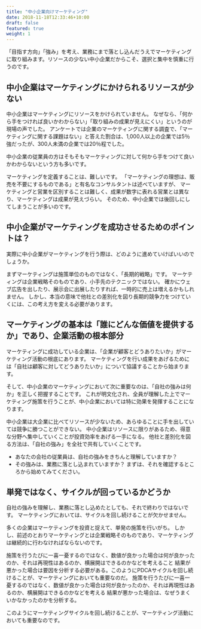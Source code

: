 ```yaml
---
title: "中小企業向けマーケティング"
date: 2018-11-18T12:33:46+10:00
draft: false
featured: true
weight: 1
---
```


「目指す方向」「強み」を考え、業務にまで落とし込んだうえでマーケティングに取り組みます。リソースの少ない中小企業だからこそ、選択と集中を慎重に行うのです。

## 中小企業はマーケティングにかけられるリソースが少ない

中小企業はマーケティングにリソースをかけられていません。
なぜなら、「何から手をつければ良いかわからない」「取り組みの成果が見えにくい」というのが現場の声でした。
アンケートでは企業のマーケティングに関する調査で、「マーケティングに関する課題はない」と答えた割合は、1,000人以上の企業では5％強だったが、300人未満の企業では20％程でした。

中小企業の従業員の方はそもそもマーケティングに対して何から手をつけて良いかわからないという方も多いです。

マーケティングを定義することは、難しいです。
「マーケティングの理想は、販売を不要にするものである」と有名なコンサルタントは述べていますが、
マーケティングと営業を区別することは難しく、成果が数字に表れる営業とは異なり、マーケティングは成果が見えづらい。
そのため、中小企業では後回しにしてしまうことが多いのです。

## 中小企業がマーケティングを成功させるためのポイントは？

実際に中小企業がマーケティングを行う際は、どのように進めていけばいいのでしょうか。

まずマーケティングは施策単位のものではなく、「長期的戦略」です。
マーケティングは企業戦略そのものであり、小手先のテクニックではない。
確かにウェブ広告を出したり、展示会に出展したりすれば、一時的に売上は増えるかもしれません。
しかし、本当の意味で他社との差別化を図り長期的競争力をつけていくには、この考え方を変える必要があります。

## マーケティングの基本は「誰にどんな価値を提供するか」であり、企業活動の根本部分

マーケティングに成功している企業は、「企業が顧客とどうありたいか」がマーケティング活動の根底にあります。
マーケティングを行い成果をあげるためには「自社は顧客に対してどうありたいか」について協議することから始まります。

そして、中小企業のマーケティングにおいて次に重要なのは、「自社の強みは何か」を正しく把握することです。
これが明文化され、全員が理解した上でマーケティング施策を行うことが、中小企業においては特に効果を発揮することになります。

中小企業は大企業に比べてリソースが少ないため、あらゆることに手を出していては競争に勝つことができない。
中小企業はリソースに限りがあるため、得意な分野へ集中していくことが投資効率をあげる一手になる。
他社と差別化を図る方法は、「自社の強み」を全社で共有していくことです。

- あなたの会社の従業員は、自社の強みをきちんと理解していますか？
- その強みは、業務に落とし込まれていますか？
まずは、それを確認するところから始めてみてください。

## 単発ではなく、サイクルが回っているかどうか

自社の強みを理解し、業務に落とし込めたとしても、それで終わりではないです。
マーケティングにおいては、サイクルを回し続けることが欠かせません。

多くの企業はマーケティングを投資と捉えて、単発の施策を行いがち。
しかし、前述のとおりマーケティングとは企業戦略そのものであり、マーケティングは継続的に行わなければならないのです。

施策を行うたびに一喜一憂するのではなく、数値が良かった場合は何が良かったのか、それは再現性はあるのか、横展開はできるのかなどを考えること
結果が悪かった場合は要因を分析する必要がある。このようにPDCAサイクルを回し続けることが、マーケティングにおいても重要なのだ。
施策を行うたびに一喜一憂するのではなく、数値が良かった場合は何が良かったのか、それは再現性はあるのか、横展開はできるのかなどを考える
結果が悪かった場合は、なぜうまくいかなかったのかを分析する。

このようにマーケティングサイクルを回し続けることが、マーケティング活動においても重要なのです。
